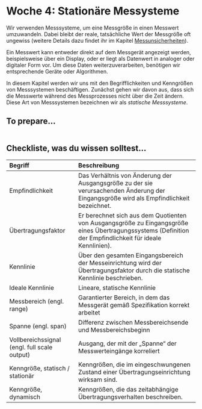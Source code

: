 # Woche 4: Stationäre Messysteme

Wir verwenden Messsysteme, um eine Messgröße in einen Messwert umzuwandeln. Dabei bleibt der reale, tatsächliche Wert der Messgröße oft ungewiss (weitere Details dazu findet ihr im Kapitel  [Messunsicherheiten](1_Messunsicherheiten.ipynb)).

Ein Messwert kann entweder direkt auf dem Messgerät angezeigt werden, beispielsweise über ein Display, oder er liegt als Datenwert in analoger oder digitaler Form vor. Um diese Daten weiterzuverarbeiten, benötigen wir entsprechende Geräte oder Algorithmen.

In diesem Kapitel werden wir uns mit den Begrifflichkeiten und Kenngrößen von Messsystemen beschäftigen. Zunächst gehen wir davon aus, dass sich die Messwerte während des Messprozesses nicht über die Zeit ändern. Diese Art von Messsystemen bezeichnen wir als *statische Messsysteme*.

## To prepare...
```{tableofcontents}
```

## Checkliste, was du wissen solltest...

| Begriff | Beschreibung |
|:--------------------|:----------------------------------------|
|Empfindlichkeit | Das Verhältnis von Änderung der Ausgangsgröße zu der sie verursachenden Änderung der Eingangsgröße wird als Empfindlichkeit bezeichnet.|
| Übertragungsfaktor | Er berechnet sich aus dem Quotienten von Ausgangsgröße zu Eingangsgröße eines Übertragungssystems (Definition der Empfindlichkeit für ideale Kennlinien). |
| Kennlinie | Über den gesamten Eingangsbereich der Messeinrichtung wird der Übertragungsfaktor durch die statische Kennlinie beschrieben.|
| Ideale Kennlinie | Lineare, statische Kennlinie |
| Messbereich (engl. range) | Garantierter Bereich, in dem das Messgerät gemäß Spezifikation korrekt arbeitet |
| Spanne (engl. span) | Differenz zwischen Messbereichsende und Messbereichsbeginn |
| Vollbereichssignal (engl. full scale output) | Ausgang, der mit der „Spanne“ der Messwerteingänge korreliert |
| Kenngröße, statisch / stationär | Kenngrößen, die im eingeschwungenen Zustand einer Übertragungseinrichtung wirksam sind. |
| Kenngröße, dynamisch | Kenngrößen, die das zeitabhängige Übertragungsverhalten beschreiben.|